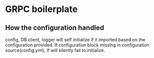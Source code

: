 # GRPC boilerplate

## How the configuration handled

config, DB client, logger will self initialize if it imported based on the configuration provided. If configuration block missing in configuration source(config.yml), If will silently fail to initialize.
